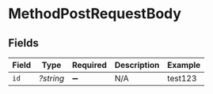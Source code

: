 # MethodPostRequestBody


## Fields

| Field              | Type               | Required           | Description        | Example            |
| ------------------ | ------------------ | ------------------ | ------------------ | ------------------ |
| `id`               | *?string*          | :heavy_minus_sign: | N/A                | test123            |
